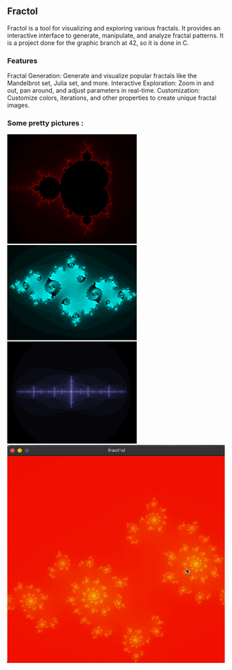 ## Fractol

Fractol is a tool for visualizing and exploring various fractals. It provides an interactive interface to generate, manipulate, and analyze fractal patterns. It is a project done for the graphic branch at 42, so it is done in C.

### Features

Fractal Generation: Generate and visualize popular fractals like the Mandelbrot set, Julia set, and more.
Interactive Exploration: Zoom in and out, pan around, and adjust parameters in real-time.
Customization: Customize colors, iterations, and other properties to create unique fractal images.

### Some pretty pictures :

<p float="left">
  <img src="./screenshots/1.png" width="300" />
  <img src="./screenshots/5.png" width="300" />
  <img src="./screenshots/6.png" width="300" />
  <br>
  <img src="./screenshots/fractol2_optimized.gif" alt="Fractol Demo" width="600" />
</p>

</p>
